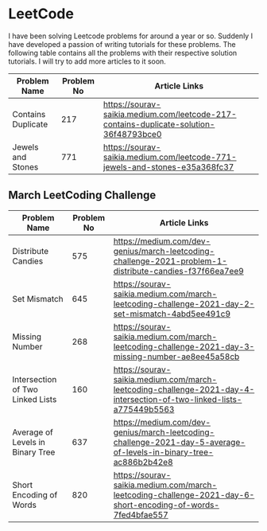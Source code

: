 # LeetCode
I have been solving Leetcode problems for around a year or so. Suddenly I have developed a passion of writing tutorials for these problems. The following table contains all the problems with their respective solution tutorials. I will try to add more articles to it soon. 


| Problem Name  | Problem No | Article Links | 
| ------------- | ------------- | ------------ |
| Contains Duplicate  | 217 | https://sourav-saikia.medium.com/leetcode-217-contains-duplicate-solution-36f48793bce0 |
| Jewels and Stones  | 771  | https://sourav-saikia.medium.com/leetcode-771-jewels-and-stones-e35a368fc37  |


## March LeetCoding Challenge

| Problem Name  | Problem No | Article Links | 
| ------------- | ------------- | ------------ |
| Distribute Candies  | 575  | https://medium.com/dev-genius/march-leetcoding-challenge-2021-problem-1-distribute-candies-f37f66ea7ee9 |
| Set Mismatch  | 645  | https://sourav-saikia.medium.com/march-leetcoding-challenge-2021-day-2-set-mismatch-4abd5ee491c9 |
| Missing Number  | 268  | https://sourav-saikia.medium.com/march-leetcoding-challenge-2021-day-3-missing-number-ae8ee45a58cb |
| Intersection of Two Linked Lists  | 160  | https://sourav-saikia.medium.com/march-leetcoding-challenge-2021-day-4-intersection-of-two-linked-lists-a775449b5563 |
| Average of Levels in Binary Tree  | 637  | https://medium.com/dev-genius/march-leetcoding-challenge-2021-day-5-average-of-levels-in-binary-tree-ac886b2b42e8 |
| Short Encoding of Words  | 820  | https://sourav-saikia.medium.com/march-leetcoding-challenge-2021-day-6-short-encoding-of-words-7fed4bfae557 |
